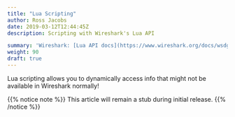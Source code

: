 ```yaml
---
title: "Lua Scripting"
author: Ross Jacobs
date: 2019-03-12T12:44:45Z
description: Scripting with Wireshark's Lua API

summary: 'Wireshark: [Lua API docs](https://www.wireshark.org/docs/wsdg_html_chunked/lua_module_Proto.html) | [Lua Examples](https://wiki.wireshark.org/Lua/Examples)'
weight: 90
draft: true
---
```


Lua scripting allows you to dynamically access info that might not be available in Wireshark normally!

{{% notice note %}}
This article will remain a stub during initial release.
{{% /notice %}}
